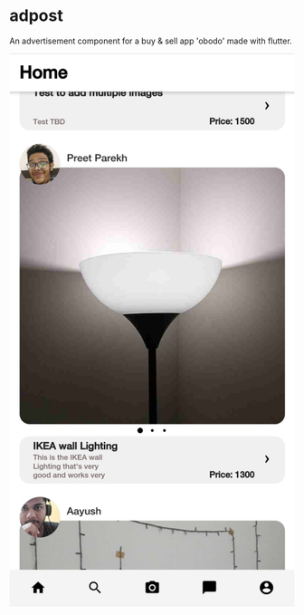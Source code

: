 # adpost

An advertisement component for a buy & sell app 'obodo' made with flutter.

![Screenshot](https://github.com/pal-codes/adpost/blob/master/adpost.jpg)
